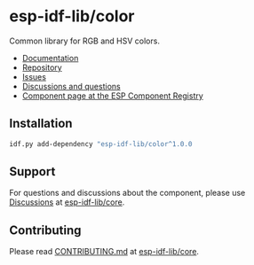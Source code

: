 # esp-idf-lib/color

Common library for RGB and HSV colors.

* [Documentation](https://esp-idf-lib.github.io/color/)
* [Repository](https://github.com/esp-idf-lib/color)
* [Issues](https://github.com/esp-idf-lib/color/issues)
* [Discussions and questions](https://github.com/esp-idf-lib/core/discussions)
* [Component page at the ESP Component Registry](https://components.espressif.com/components/esp-idf-lib/color)

## Installation

```sh
idf.py add-dependency "esp-idf-lib/color^1.0.0
```

## Support

For questions and discussions about the component, please use
[Discussions](https://github.com/esp-idf-lib/core/discussions)
at [esp-idf-lib/core](https://github.com/esp-idf-lib/core).

## Contributing

Please read [CONTRIBUTING.md](https://github.com/esp-idf-lib/core/blob/main/CONTRIBUTING.md)
at [esp-idf-lib/core](https://github.com/esp-idf-lib/core).
